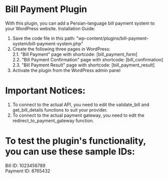 # Bill Payment Plugin
With this plugin, you can add a Persian-language bill payment system to your WordPress website.
Installation Guide:
1. Save the code file in this path: "wp-content/plugins/bill-payment-system/bill-payment-system.php"
2. Create the following three pages in WordPress:<br>
    2.1. "Bill Payment" page with shortcode: [bill_payment_form]<br>
    2.2. "Bill Payment Confirmation" page with shortcode: [bill_confirmation]<br>
    2.3. "Bill Payment Result" page with shortcode: [bill_payment_result]<br>
3. Activate the plugin from the WordPress admin panel

# Important Notices: 
1. To connect to the actual API, you need to edit the validate_bill and get_bill_details functions to suit your provider.
2. To connect to the actual payment gateway, you need to edit the redirect_to_payment_gateway function.

# To test the plugin's functionality, you can use these sample IDs:
Bill ID: 1023456789<br>
Payment ID: 8765432
